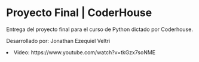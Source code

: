 # Proyecto Final | CoderHouse

Entrega del proyecto final para el curso de Python dictado por Coderhouse.

Desarrollado por: Jonathan Ezequiel Veltri
<br/>

<li> Video: https://www.youtube.com/watch?v=tkGzx7soNME </li>
